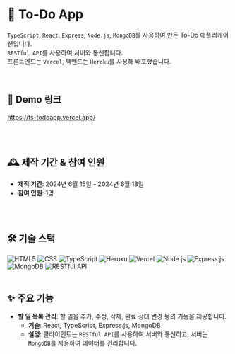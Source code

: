 # 📝 To-Do App

`TypeScript`, `React`, `Express`, `Node.js`, `MongoDB`를 사용하여 만든 To-Do 애플리케이션입니다.  
`RESTful API`를 사용하여 서버와 통신합니다. <br>
프론트엔드는 `Vercel`, 백엔드는 `Heroku`를 사용해 배포했습니다.

<br>

## 🚀 Demo 링크
https://ts-todoapp.vercel.app/

<br>
<br>

## 🕰️ 제작 기간 & 참여 인원
- **제작 기간**: 2024년 6월 15일 - 2024년 6월 18일
- **참여 인원**: 1명

<br>
<br>

## 🛠️ 기술 스택

![HTML5](https://img.shields.io/badge/HTML5-E34F26?style=for-the-badge&logo=html5&logoColor=white)
![CSS](https://img.shields.io/badge/CSS-1572B6?style=for-the-badge&logo=css3&logoColor=white)
![TypeScript](https://img.shields.io/badge/TypeScript-3178C6?style=for-the-badge&logo=typescript&logoColor=white)
![Heroku](https://img.shields.io/badge/Heroku-430098?style=for-the-badge&logo=heroku&logoColor=white)
![Vercel](https://img.shields.io/badge/Vercel-000000?style=for-the-badge&logo=vercel&logoColor=white)
![Node.js](https://img.shields.io/badge/node.js-339933?style=for-the-badge&logo=Node.js&logoColor=white)
![Express.js](https://img.shields.io/badge/express.js-000000?style=for-the-badge&logo=express&logoColor=white)
![MongoDB](https://img.shields.io/badge/MongoDB-47A248?style=for-the-badge&logo=mongodb&logoColor=white)
![RESTful API](https://img.shields.io/badge/RESTful%20API-02569B?style=for-the-badge&logo=api&logoColor=white)
<br>
<br>

## ✨ 주요 기능
- **할 일 목록 관리**: 할 일을 추가, 수정, 삭제, 완료 상태 변경 등의 기능을 제공합니다.
  - **기술**: React, TypeScript, Express.js, MongoDB
  - **설명**: 클라이언트는 `RESTful API`를 사용하여 서버와 통신하고, 서버는 `MongoDB`를 사용하여 데이터를 관리합니다.
<br>
<br>
